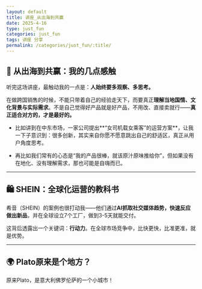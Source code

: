 ```yaml
---
layout: default
title: 讲座_从出海到共赢
date: 2025-4-16
type: just_fun
categories: just_fun
tags: 讲座 分享
permalink: /categories/just_fun/:title/
---
```

## 🧭 从出海到共赢：我的几点感触

听完这场讲座，最触动我的一点是：**人始终要多观察、多思考。**

在做跨国销售的时候，不能只带着自己的经验走天下，而要真正**理解当地国情、文化背景与实际需求**。不是自己觉得好产品就是好产品，不用改、直接卖就行——**真正适合对方的，才是最好的。**

- 比如讲到在中东市场，一家公司提出**“女司机载女乘客”的运营方案**，让我一下子意识到：很多创新，其实来自你愿不愿意跳出自己的舒适区，真正从用户角度思考。
  
- 再比如我们常有的心态是“我的产品很棒，就该原汁原味推给你”，但如果没有在地化、没有理解需求，那也可能是自嗨而已。

---

## 🛍️ SHEIN：全球化运营的教科书

希音（SHEIN）的案例也很打动我——他们通过**AI抓取社交媒体趋势，快速反应做出新品**，并在全球设立7个工厂，做到3-5天就能交付。

这背后透露出一个关键词：**行动力**。在全球市场竞争中，比快更快，比准更准，就是优势。

---

## 🌍 Plato原来是个地方？

原来Plato，是意大利佛罗伦萨的一个小城市！
